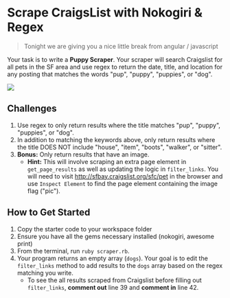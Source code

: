 # Scrape CraigsList with Nokogiri & Regex

>  Tonight we are giving you a nice little break from angular / javascript

Your task is to write a **Puppy Scraper**. Your scraper will search Craigslist for all pets in the SF area and use regex to return the date, title, and location for any posting that matches the words "pup", "puppy", "puppies", or "dog".

<img src="http://xrdj144og6l4bdn0u3zy34o9.wpengine.netdna-cdn.com/wp-content/uploads/2015/04/Gorgeous_puppies.jpg">

## Challenges

1. Use regex to only return results where the title matches "pup", "puppy", "puppies", or "dog".
2. In addition to matching the keywords above, only return results where the title DOES NOT include "house", "item", "boots", "walker", or "sitter".
3. **Bonus:** Only return results that have an image.
   * **Hint:** This will involve scraping an extra page element in `get_page_results` as well as updating the logic in `filter_links`. You will need to visit <a href="http://sfbay.craigslist.org/sfc/pet" target="_blank">http://sfbay.craigslist.org/sfc/pet</a> in the browser and use `Inspect Element` to find the page element containing the image flag ("pic").

## How to Get Started

1. Copy the starter code to your workspace folder
2. Ensure you have all the gems necessary installed (nokogiri, awesome print)
3. From the terminal, run `ruby scraper.rb`.
4. Your program returns an empty array (`dogs`). Your goal is to edit the `filter_links` method to add results to the `dogs` array based on the regex matching you write.
   * To see the all results scraped from Craigslist before filling out `filter_links`, **comment out** line 39 and **comment in** line 42.